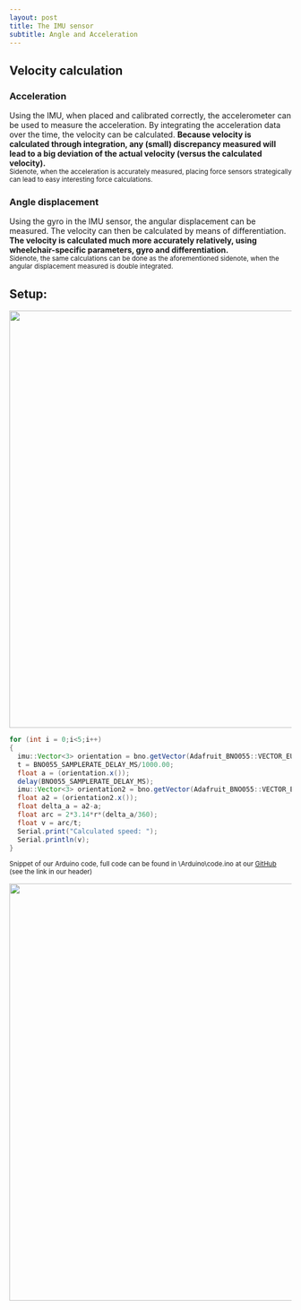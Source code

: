 ```yaml
---
layout: post
title: The IMU sensor
subtitle: Angle and Acceleration
---
```


## Velocity calculation
### Acceleration
Using the IMU, when placed and calibrated correctly, the accelerometer can be used to measure the acceleration. By integrating the acceleration data over the time, the velocity can be calculated.
<b>Because velocity is calculated through integration, any (small) discrepancy measured will lead to a big deviation of the actual velocity (versus the calculated velocity).</b><br>
<sup>Sidenote, when the acceleration is accurately measured, placing force sensors strategically can lead to easy interesting force calculations.</sup>

### Angle displacement
Using the gyro in the IMU sensor, the angular displacement can be measured. The velocity can then be calculated by means of differentiation.
<b>The velocity is calculated much more accurately relatively, using wheelchair-specific parameters, gyro and differentiation.</b><br>
<sup>Sidenote, the same calculations can be done as the aforementioned sidenote, when the angular displacement measured is double integrated.</sup>

## Setup:
<img src="\Fitnesswheelchair\img\arduinonononono.jpg" width="745">

```java
for (int i = 0;i<5;i++)
{
  imu::Vector<3> orientation = bno.getVector(Adafruit_BNO055::VECTOR_EULER);
  t = BNO055_SAMPLERATE_DELAY_MS/1000.00;
  float a = (orientation.x());
  delay(BNO055_SAMPLERATE_DELAY_MS);
  imu::Vector<3> orientation2 = bno.getVector(Adafruit_BNO055::VECTOR_EULER);
  float a2 = (orientation2.x());
  float delta_a = a2-a;
  float arc = 2*3.14*r*(delta_a/360);
  float v = arc/t;
  Serial.print("Calculated speed: ");
  Serial.println(v);
}
```
<sup>Snippet of our Arduino code, full code can be found in \Arduino\code.ino at our <a href="https://github.com/PaklongC/Fitnesswheelchair/blob/master/Arduino/code.ino">GitHub</a> (see the link in our header)</sup>

<img src="\Fitnesswheelchair\img\arduinopower.jpg" width="745"> 
